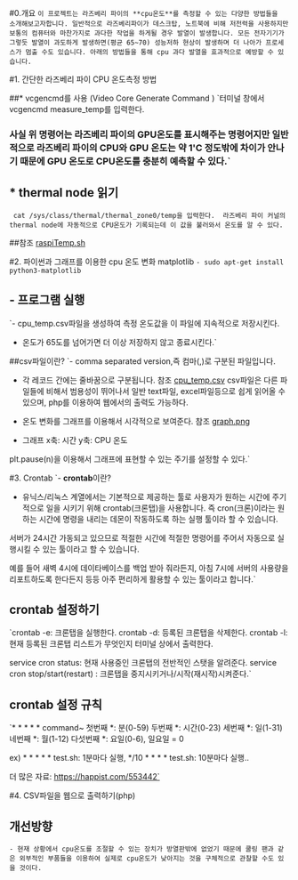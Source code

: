 #0.개요
`이 프로젝트는 라즈베리 파이의 **cpu온도**를 측정할 수 있는 다양한 방법들을 
소개해보고자합니다. 일반적으로 라즈베리파이가 데스크탑, 노트북에 비해 저전력을 사용하지만 보통의 컴퓨터와 마찬가지로 과다한 작업을 하게될 경우 발열이 발생합니다. 모든 전자기기가 그렇듯 발열이 과도하게 발생하면(평균 65~70) 성능저하 현상이 발생하며 더 나아가 프로세스가 멈출 수도 있습니다. 아래의 방법들을 통해 cpu 과다 발열을 효과적으로 예방할 수 있습니다. `

#1. 간단한 라즈베리 파이 CPU 온도측정 방법

##* vcgencmd를 사용 (Video Core Generate Command )
`터미널 창에서 vcgencmd measure_temp를 입력한다. 
### 사실 위 명령어는 라즈베리 파이의 GPU온도를 표시해주는 명령어지만 일반적으로 라즈베리 파이의 CPU와 GPU 온도는 약 1'C 정도밖에 차이가 안나기 때문에 GPU 온도로 CPU온도를 충분히 예측할 수 있다.`

## * thermal node 읽기
` cat /sys/class/thermal/thermal_zone0/temp을 입력한다. 
라즈베리 파이 커널의 thermal node에 자동적으로 CPU온도가 기록되는데 이 값을 불러와서 온도를 알 수 있다.`

##참조
[raspiTemp.sh](https://github.com/paul5404/finalProject/blob/master/raspiTemp.sh) 


#2. 파이썬과 그래프를 이용한 cpu 온도 변화
matplotlib 
`- sudo apt-get install python3-matplotlib`

## - 프로그램 실행
`- cpu_temp.csv파일을 생성하여 측정 온도값을 이 파일에 지속적으로 저장시킨다.

- 온도가 65도를 넘어가면 더 이상 저장하지 않고 종료시킨다.`

##csv파일이란?
`- comma separated version,즉 컴마(,)로 구분된 파일입니다. 
- 각 레코드 간에는 줄바꿈으로 구분됩니다. 참조 [cpu_temp.csv](https://github.com/paul5404/finalProject/blob/master/cpu_temp.csv)
csv파일은 다른 파일들에 비해서 범용성이 뛰어나서 일반 text파일, excel파일등으로 쉽게 읽어올 수 있으며, php를 이용하여 웹에서의 출력도 가능하다. 

- 온도 변화를 그래프를 이용해서 시각적으로 보여준다. 참조 [graph.png](https://github.com/paul5404/finalProject/blob/master/graph.png)
- 그래프
x축: 시간
y축: CPU 온도

plt.pause(n)을 이용해서 그래프에 표현할 수 있는 주기를 설정할 수 있다.`

#3. Crontab
`- **crontab**이란?
- 유닉스/리눅스 계열에서는 기본적으로 제공하는 툴로 사용자가 원하는 시간에 주기적으로 일을 시키기 위해 crontab(크론탭)을 사용합니다. 즉 cron(크론)이라는 원하는 시간에 명령을 내리는 데몬이 작동하도록 하는 실행 툴이라 할 수 있습니다. 

서버가 24시간 가동되고 있으므로 적절한 시간에 적절한 명령어를 주어서 자동으로 실행시킬 수 있는 툴이라고 할 수 있습니다.

예를 들어 새벽 4시에 데이타베이스를 백업 받아 줘라든지, 아침 7시에 서버의 사용량을 리포트하도록 한다든지 등등 아주 편리하게 활용할 수 있는 툴이라고 합니다.`

## crontab 설정하기
`crontab -e: 크론탭을 실행한다.
 crontab -d: 등록된 크론탭을 삭제한다.
 crontab -l: 현재 등록된 크론탭 리스트가 무엇인지 터미널 상에서 출력한다.
  
 service cron status: 현재 사용중인 크론탭의 전반적인 스탯을 알려준다.
 service cron stop/start(restart) : 크론탭을 중지시키거나/시작(재시작)시켜준다.`

## crontab 설정 규칙
`* * * * * command~ 
첫번째 *: 분(0-59)
두번째 *: 시간(0-23)
세번째 *: 일(1-31)
네번째 *: 월(1-12)
다섯번째 *: 요일(0-6), 일요일 = 0

ex) * * * * * test.sh: 1분마다 실행,  */10 * * * * test.sh: 10분마다 실행..

더 많은 자료: https://happist.com/553442`
                 
#4. CSV파일을 웹으로 출력하기(php)



## 개선방향
`- 현재 상황에서 cpu온도를 조절할 수 있는 장치가 방열판밖에 없었기 때문에 쿨링 팬과 같은 외부적인 부품들을 이용하여 실제로 cpu온도가 낮아지는 것을 구체적으로 관찰할 수도 있을 것이다.`
